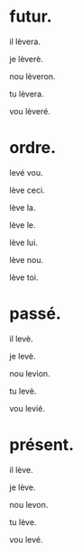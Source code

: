 # futur.

il lèvera.

je lèverè.

nou lèveron.

tu lèvera.

vou lèveré.

# ordre.

levé vou.

lève ceci.

lève la.

lève le.

lève lui.

lève nou.

lève toi.

# passé.

il levè.

je levè.

nou levion.

tu levè.

vou levié.

# présent.

il lève.

je lève.

nou levon.

tu lève.

vou levé.
